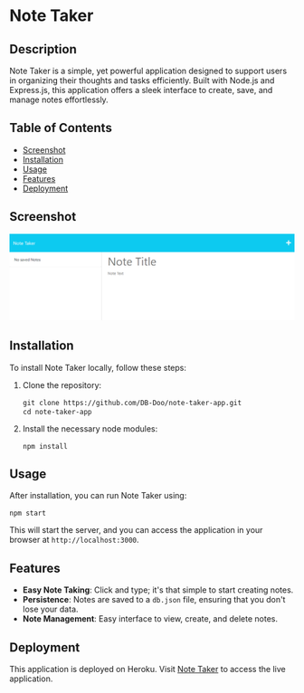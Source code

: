 
# Note Taker

## Description

Note Taker is a simple, yet powerful application designed to support users in organizing their thoughts and tasks efficiently. Built with Node.js and Express.js, this application offers a sleek interface to create, save, and manage notes effortlessly.

## Table of Contents
- [Screenshot](#screenshot)
- [Installation](#installation)
- [Usage](#usage)
- [Features](#features)
- [Deployment](#deployment)

## Screenshot
<img src="./assets/screenshot.png"/>

## Installation

To install Note Taker locally, follow these steps:

1. Clone the repository:

    ```
    git clone https://github.com/DB-Doo/note-taker-app.git
    cd note-taker-app
    ```

2. Install the necessary node modules:

    ```
    npm install
    ```

## Usage

After installation, you can run Note Taker using:

```
npm start
```

This will start the server, and you can access the application in your browser at `http://localhost:3000`.

## Features

- **Easy Note Taking**: Click and type; it's that simple to start creating notes.
- **Persistence**: Notes are saved to a `db.json` file, ensuring that you don't lose your data.
- **Note Management**: Easy interface to view, create, and delete notes.

## Deployment

This application is deployed on Heroku. Visit [Note Taker](https://db-doo-note-taker-app-2029aafceb7f.herokuapp.com/notes) to access the live application.


